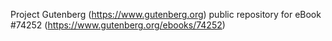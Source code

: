 Project Gutenberg (https://www.gutenberg.org) public repository for eBook #74252 (https://www.gutenberg.org/ebooks/74252)

